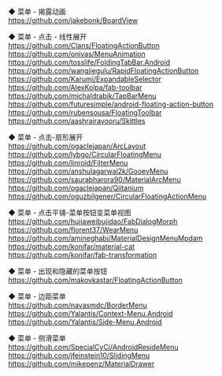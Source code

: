 ◆ 菜单 - 揭露动画  
https://github.com/jakebonk/BoardView

◆ 菜单  - 点击 - 线性展开  
https://github.com/Clans/FloatingActionButton  
https://github.com/onivas/MenuAnimation  
https://github.com/tosslife/FoldingTabBar.Android  
https://github.com/wangjiegulu/RapidFloatingActionButton  
https://github.com/Karumi/ExpandableSelector  
https://github.com/AlexKolpa/fab-toolbar  
https://github.com/michaldrabik/TapBarMenu  
https://github.com/futuresimple/android-floating-action-button  
https://github.com/rubensousa/FloatingToolbar  
https://github.com/aashrairavooru/Skittles  


◆ 菜单 -  点击-扇形展开  
https://github.com/ogaclejapan/ArcLayout  
https://github.com/lybgo/CircularFloatingMenu  
https://github.com/linroid/FilterMenu  
https://github.com/anshulagarwal2k/GooeyMenu  
https://github.com/saurabharora90/MaterialArcMenu  
https://github.com/ogaclejapan/Qiitanium  
https://github.com/oguzbilgener/CircularFloatingActionMenu  


◆ 菜单 -  点击平铺-菜单按钮变菜单视图  
https://github.com/hujiaweibujidao/FabDialogMorph  
https://github.com/florent37/WearMenu  
https://github.com/amineghabi/MaterialDesignMenuMpdam  
https://github.com/konifar/material-cat  
https://github.com/konifar/fab-transformation  


◆ 菜单 -  出现和隐藏的菜单按钮  
https://github.com/makovkastar/FloatingActionButton  

◆ 菜单 -  边距菜单  
https://github.com/navasmdc/BorderMenu  
https://github.com/Yalantis/Context-Menu.Android  
https://github.com/Yalantis/Side-Menu.Android  

◆ 菜单 -  侧滑菜单  
https://github.com/SpecialCyCi/AndroidResideMenu  
https://github.com/jfeinstein10/SlidingMenu  
https://github.com/mikepenz/MaterialDrawer  

